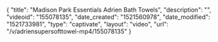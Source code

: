 {
    "title": "Madison Park Essentials Adrien Bath Towels",
    "description": "",
    "videoid": "155078135",
    "date_created": "1521560978",
    "date_modified": "1521733981",
    "type": "captivate",
    "layout": "video",
    "url": "\/v\/adriensupersofttowel-mp4\/155078135"
}